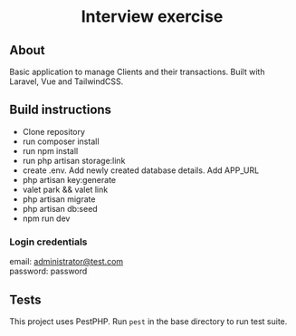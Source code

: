 <h1 align="center">Interview exercise</h1>

## About
Basic application to manage Clients and their transactions.
Built with Laravel, Vue and TailwindCSS.


## Build instructions

- Clone repository
- run composer install
- run npm install
- run php artisan storage:link
- create .env. Add newly created database details. Add APP_URL
- php artisan key:generate
- valet park && valet link
- php artisan migrate
- php artisan db:seed
- npm run dev

### Login credentials
email: administrator@test.com
<br>
password: password


## Tests

This project uses PestPHP.
Run `pest` in the base directory to run test suite.
